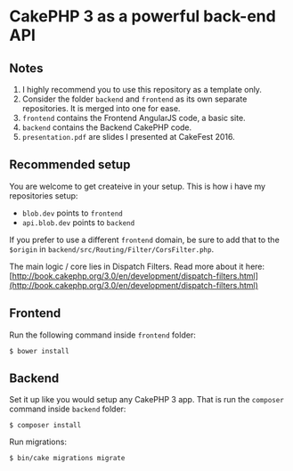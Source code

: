 # CakePHP 3 as a powerful back-end API

## Notes
1. I highly recommend you to use this repository as a template only.
2. Consider the folder `backend` and `frontend` as its own separate repositories. It is merged into one for ease.
3. `frontend` contains the Frontend AngularJS code, a basic site.
4. `backend` contains the Backend CakePHP code.
5. `presentation.pdf` are slides I presented at CakeFest 2016.

## Recommended setup
You are welcome to get createive in your setup. This is how i have my repositories setup:
- `blob.dev` points to `frontend`
- `api.blob.dev` points to `backend`

If you prefer to use a different `frontend` domain, be sure to add that to the `$origin` in `backend/src/Routing/Filter/CorsFilter.php`.

The main logic / core lies in Dispatch Filters. Read more about it here: [http://book.cakephp.org/3.0/en/development/dispatch-filters.html](http://book.cakephp.org/3.0/en/development/dispatch-filters.html)

## Frontend
Run the following command inside `frontend` folder:
```
$ bower install
```

## Backend
Set it up like you would setup any CakePHP 3 app. That is run the `composer` command inside `backend` folder:
```
$ composer install
```

Run migrations:
```
$ bin/cake migrations migrate
```